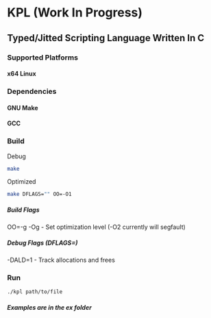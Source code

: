 # KPL (Work In Progress)

## Typed/Jitted Scripting Language Written In C

### Supported Platforms

#### x64 Linux

### Dependencies

#### GNU Make

#### GCC

### Build

Debug

```bash
make
```

Optimized

```bash
make DFLAGS="" OO=-O1
```

##### Build Flags

OO=-g -Og - Set optimization level (-O2 currently will segfault)

##### Debug Flags (DFLAGS=)

-DALD=1 - Track allocations and frees

### Run

```bash
./kpl path/to/file
```

##### Examples are in the ex folder
